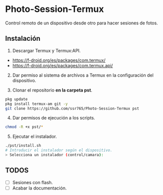 # Photo-Session-Termux

Control remoto de un dispositivo desde otro para hacer sesiones de fotos.

## Instalación

1. Descargar Termux y Termux:API.

- https://f-droid.org/es/packages/com.termux/
- https://f-droid.org/es/packages/com.termux.api/

2. Dar permiso al sistema de archivos a Termux en la configuración del dispositivo.

3. Clonar el repositorio **en la carpeta pst**.

```sh
pkg update
pkg install termux-am git -y
git clone https://github.com/ssr765/Photo-Session-Termux pst
```

4. Dar permisos de ejecución a los scripts.

```sh
chmod -R +x pst/*
```

5. Ejecutar el instalador.

```sh
./pst/install.sh
# Introducir el instalador según el dispositivo.
> Selecciona un instalador (control/camara):
```

## TODOS

- [ ] Sesiones con flash.
- [ ] Acabar la documentación.
